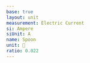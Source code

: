```yaml
---
base: true
layout: unit
measurement: Electric Current
si: Ampere
siUnit: A
name: Spoon
unit: 🥄
ratio: 0.022
---
```

